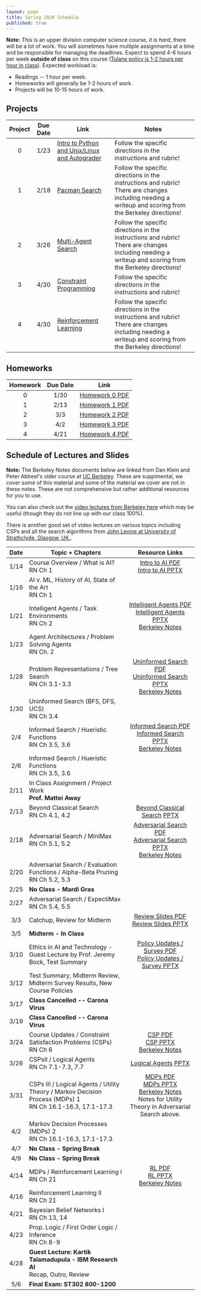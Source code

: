 ```yaml
---
layout: page
title: Spring 2020 Schedule
published: true
---
```


**Note:** This is an upper division computer science course, *it is hard*, there will be a lot of work.  You will sometimes have multiple assignments at a time and be responsible for managing the deadlines.  Expect to spend 4-6 hours per week **outside of class** on this course ([Tulane policy is 1-2 hours per hour in class](https://catalog.tulane.edu/)).  Expected workload is:
  * Readings -- 1 hour per week.
  * Homeworks will generally be 1-2 hours of work.
  * Projects will be 10-15 hours of work.

## Projects

| Project | Due Date | Link | Notes |
|:-------:|:--------:|----|-----|
| 0 | 1/23 | [Intro to Python and Unix/Linux and Autograder](./_pages/project0.md) | Follow the specific directions in the instructions and rubric! |
| 1 | 2/18 | [Pacman Search](./_pages/project1.md) | Follow the specific directions in the instructions and rubric!  There are changes including needing a writeup and scoring from the Berkeley directions! |
| 2 | 3/26 | [Multi-Agent Search](./_pages/project2.md) | Follow the specific directions in the instructions and rubric!  There are changes including needing a writeup and scoring from the Berkeley directions! |
| 3 | 4/30 | [Constraint Programming](./_pages/project3.md) | Follow the specific directions in the instructions and rubric! |
| 4 | 4/30 | [Reinforcement Learning](./_pages/project4.md) | Follow the specific directions in the instructions and rubric!  There are changes including needing a writeup and scoring from the Berkeley directions! |

## Homeworks

| Homework | Due Date | Link |
|:-------:|:--------:|:----:|
| 0 | 1/30 | [Homework 0 PDF](https://drive.google.com/open?id=13UQLGkp9Q2dBVC4YaZDDnkJN1XzErL8I)
| 1 | 2/13 | [Homework 1 PDF](https://drive.google.com/open?id=1w_T4zC9brhJFohZxFx_vLbuG5RBo3s4h)   
| 2 | 3/3  | [Homework 2 PDF](https://drive.google.com/open?id=18KWPbJ-y0bmqM7sPPjEMnGqECYA9kBog)  
| 3 | 4/2  | [Homework 3 PDF](https://drive.google.com/open?id=1XbfWES4WbA8WEgtPs3WIRG2lhI4Y993S)
| 4 | 4/21 | [Homework 4 PDF](https://drive.google.com/open?id=1O8d2Y5LD7Zraq9QQJwN3iUfcJh81G_Rb)

## Schedule of Lectures and Slides

**Note:** The Berkeley Notes documents below are linked from Dan Klein and Peter Abbeel's older course at [UC Berkeley](https://inst.eecs.berkeley.edu/~cs188/fa18/index.html).  These are supplmental, we cover some of this material and some of the material we cover are not in these notes.  These are not comprehensive but rather additional resources for you to use.

You can also check out the [video lectures from Berkeley here](https://inst.eecs.berkeley.edu/~cs188/fa18/index.html) which may be useful (though they do not line up with our class 100%).

There is another good set of video lectures on various topics including CSPs and all the search algorithms from [John Levine at University of Strathclyde, Glasgow, UK.](https://www.youtube.com/channel/UCUbp3Qabq6iYQrN2QC-ZUXw/videos).

| Date | Topic + Chapters | Resource Links |
|:----:|----------------|:--------------:|
| 1/14 | Course Overview / What is AI? <br /> RN Ch 1 | [Intro to AI PDF](https://drive.google.com/open?id=1IptL6SVS4ufSkS4uHkWfS8apCRyBAMkt) <br /> [Intro to AI PPTX](https://drive.google.com/open?id=12vTWKCwp76KEwcb5u5SXHJz5MjX1s9-0)|
| 1/16 | AI v. ML, History of AI, State of the Art <br /> RN Ch 1 | |
| 1/21 | Intelligent Agents / Task Environments <br /> RN Ch 2 | [Intelligent Agents PDF](https://drive.google.com/open?id=1yTglDG6NT-igBi9gVe50KCIObzRn-vZq) <br /> [Intelligent Agents PPTX](https://drive.google.com/open?id=1topdCpGdWF9av7jWcmMsyk1O0ladEPAb) <br /> [Berkeley Notes](https://drive.google.com/open?id=1sNLpHyleOlt52n5IGyhlt1WA0II8aN6I)|
| 1/23 | Agent Architectures / Problem Solving Agents <br /> RN Ch. 2 | |
| 1/28 | Problem Representations / Tree Search <br /> RN Ch 3.1-3.3 | [Uninformed Search PDF](https://drive.google.com/open?id=1qMkmex2WEvazcDwOIaYlpFF1AVk8f30C) <br /> [Uninformed Search PPTX](https://drive.google.com/open?id=1sEOSxu2qOAA8imlkq1iErZ5ZXU6e0QkY) <br /> [Berkeley Notes](https://drive.google.com/open?id=1sNLpHyleOlt52n5IGyhlt1WA0II8aN6I) |
| 1/30 | Uninformed Search (BFS, DFS, UCS) <br /> RN Ch 3.4 | |
|  2/4 | Informed Search / Hueristic Functions <br /> RN Ch 3.5, 3.6 | [Informed Search PDF](https://drive.google.com/file/d/12AgjqlVRvptVYBj0axZEzqyTflCoZ-Qk/view?usp=sharing) <br /> [Informed Search PPTX](https://drive.google.com/open?id=14ON9rEaZ7Zc9EHgCS_7r5Wj5ifvAXfpV) <br /> [Berkeley Notes](https://drive.google.com/open?id=1sNLpHyleOlt52n5IGyhlt1WA0II8aN6I)|
|  2/6 | Informed Search / Hueristic Functions <br /> RN Ch 3.5, 3.6 | |
| 2/11 | In Class Assignment / Project Work <br /> **Prof. Mattei Away** | |
| 2/13 | Beyond Classical Search <br /> RN Ch 4.1, 4.2  | [Beyond Classical Search](https://drive.google.com/open?id=1HKr-5rE85IPDwAS2ioN_C35MAH2hkq3X) [PPTX](https://drive.google.com/open?id=1VM9crmBsGEZ1L1ZbWIkbO1XYjlFwHJu4)|
| 2/18 | Adversarial Search / MiniMax <br /> RN Ch 5.1, 5.2 | [Adversarial Search PDF](https://drive.google.com/open?id=1bI9Z8kygRSpJK7RJm2Yh379sAmC0RF3p) <br /> [Adversarial Search PPTX](https://drive.google.com/open?id=1bRVtoRw2vWWsZerstgqTwBcBzHiIlSc8) <br /> [Berkeley Notes](https://drive.google.com/open?id=18AtcAjsWHHDHQVpa4YpA2BndA1_gBRHi) |
| 2/20 | Adversarial Search / Evaluation Functions / Alpha-Beta Pruning <br /> RN Ch 5.2, 5.3 | |
| 2/25 | **No Class - Mardi Gras** | |
| 2/27 | Adversarial Search / ExpectiMax <br /> RN Ch 5.4, 5.5 | |
|  3/3 | Catchup, Review for Midterm | [Review Slides PDF](https://drive.google.com/open?id=1DUm0zRog4fsE_Xt0-cPlosK3cwBlg7sb) <br /> [Review Slides PPTX](https://drive.google.com/open?id=1m2UymvF2d5-evYobxg1E1F_akrHD9oHA) |
|  3/5 | **Midterm - In Class** ||
| 3/10 | Ethics in AI and Technology - Guest Lecture by Prof. Jeremy Bock, Test Summary | [Policy Updates / Survey PDF](https://drive.google.com/open?id=15UttPL1Hc-N5_2eoQRodIl8TCIA28AWJ) <br /> [Policy Updates / Survey PPTX](https://drive.google.com/open?id=1yIDLwotiyKCMZJa9PddR2sE6CN3xIpXT) |
| 3/12 | Test Summary, Midterm Review, Midterm Survey Results, New Course Policies | |
| 3/17 | **Class Cancelled -- Carona Virus** | |
| 3/19 | **Class Cancelled -- Carona Virus** | |
| 3/24 | Course Updates / Constraint Satisfaction Problems (CSPs) <br /> RN Ch 6 | [CSP PDF](https://drive.google.com/open?id=1EAQcd0cqWVXxF1Ac_zNovTei5audRCxg) <br /> [CSP PPTX](https://drive.google.com/open?id=1PAEuNArC41RDJnmYCNvG_elSUgUZJ-np) <br /> [Berkeley Notes](https://drive.google.com/open?id=1pK6zC2SjJT1eObA4qxxtshzo0wqojY3y)  |
| 3/26 | CSPsII / Logical Agents <br /> RN Ch 7.1-7.3, 7.7 | [Logical Agents](https://drive.google.com/open?id=1zBSGDInJ5PMZ5rbLME2ns5tob6GKxkJH) [PPTX](https://drive.google.com/open?id=18eLzYPp6VXuFd2TXbrigm66vdvmOCBV-) |
| 3/31 | CSPs III / Logical Agents / Utility Theory / Markov Decision Process (MDPs) 1 <br /> RN Ch 16.1-16.3, 17.1-17.3 | [MDPs PDF](https://drive.google.com/open?id=1fPb1fZhRjjxxiKEPpVPVc5J2RgvkPGAz) <br /> [MDPs PPTX](https://drive.google.com/open?id=1IsBnA83U7N_nhQFDc66egXxfG20WEcPU) <br /> [Berkeley Notes](https://drive.google.com/open?id=1n1zhpliKROMUPRthYF5Q1Bvut2EQkpij) <br /> Notes for Utility Theory in Adversarial Search above. |
|  4/2 | Markov Decision Processes (MDPs) 2 <br /> RN Ch 16.1-16.3, 17.1-17.3 | |
|  4/7 | **No Class - Spring Break** | |
|  4/9 | **No Class - Spring Break** | |
| 4/14 | MDPs / Reinforcement Learning I <br /> RN Ch 21 | [RL PDF](https://drive.google.com/open?id=18fRjubTyh0gNticKCGE6wCUzWQXQNow5) <br /> [RL PPTX](https://drive.google.com/open?id=16wTGnDvBIWss-Wo-HYSHd2_ArZNfprcF) <br /> [Berkeley Notes](https://drive.google.com/open?id=19IbPoO1qkzNqx4QS8RlLGyd1pNQjzqKl) |
| 4/16 | Reinforcement Learning II <br /> RN Ch 21 | |
| 4/21 | Bayesian Belief Networks I <br /> RN Ch 13, 14 | |
| 4/23 | Prop. Logic / First Order Logic / Inference <br /> RN Ch 8-9 | |
| 4/28 | **Guest Lecture: Kartik Talamadupula - IBM Research AI** <br />  Recap, Outro, Review | |
|  5/6 | **Final Exam: ST302 800-1200** | |

